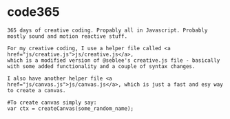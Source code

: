 # code365


	365 days of creative coding. Propably all in Javascript. Probably mostly sound and motion reactive stuff. 

	For my creative coding, I use a helper file called <a href="js/creative.js">js/creative.js</a>, 
	which is a modified version of @seblee's creative.js file - basically with some added functionality and a couple of syntax changes.
	
	I also have another helper file <a href="js/canvas.js">js/canvas.js</a>, which is just a fast and esy way to create a canvas.

	#To create canvas simply say: 
	var ctx = createCanvas(some_random_name);
